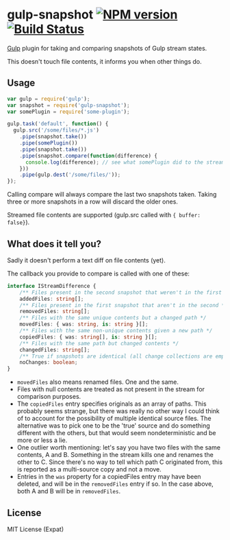 # gulp-snapshot [![NPM version][npm-image]][npm-url] [![Build Status][travis-image]][travis-url]
[Gulp](http://gulpjs.com/) plugin for taking and comparing snapshots of Gulp stream states. 

This doesn't touch file contents, it informs you when other things do.

## Usage

```javascript
var gulp = require('gulp');
var snapshot = require('gulp-snapshot');
var somePlugin = require('some-plugin');

gulp.task('default', function() {
  gulp.src('/some/files/*.js')
    .pipe(snapshot.take())
    .pipe(somePlugin())
    .pipe(snapshot.take())
    .pipe(snapshot.compare(function(difference) {
      console.log(difference); // see what somePlugin did to the stream
    }))
    .pipe(gulp.dest('/some/files/'));
});
```

Calling compare will always compare the last two snapshots taken. Taking three or more snapshots in a row will discard the older ones.

Streamed file contents are supported (gulp.src called with `{ buffer: false}`).

## What does it tell you?
Sadly it doesn't perform a text diff on file contents (yet).

The callback you provide to compare is called with one of these:

```typescript
interface IStreamDifference {
    /** Files present in the second snapshot that weren't in the first */
    addedFiles: string[];
    /** Files present in the first snapshot that aren't in the second */
    removedFiles: string[];
    /** Files with the same unique contents but a changed path */
    movedFiles: { was: string, is: string }[];
    /** Files with the same non-unique contents given a new path */
    copiedFiles: { was: string[], is: string }[];
    /** Files with the same path but changed contents */
    changedFiles: string[];
    /** True if snapshots are identical (all change collections are empty) */
    noChanges: boolean;
}
```

* `movedFiles` also means renamed files. One and the same.
* Files with null contents are treated as not present in the stream for comparison purposes.
* The `copiedFiles` entry specifies originals as an array of paths. This probably seems strange, but there was really no other way I could think of to account for the possibility of multiple identical source files. The alternative was to pick one to be the 'true' source and do something different with the others, but that would seem nondeterministic and be more or less a lie.
* One outlier worth mentioning: let's say you have two files with the same contents, A and B. Something in the stream kills one and renames the other to C. Since there's no way to tell which path C originated from, this is reported as a multi-source copy and not a move.
* Entries in the `was` property for a copiedFiles entry may have been deleted, and will be in the `removedFiles` entry if so. In the case above, both A and B will be in `removedFiles`.

## License
MIT License (Expat)

[npm-url]: https://npmjs.org/package/gulp-snapshot
[npm-image]: https://img.shields.io/npm/v/gulp-snapshot.svg?style=flat
[travis-url]: https://travis-ci.org/jwbay/gulp-snapshot
[travis-image]: https://travis-ci.org/jwbay/gulp-snapshot.svg?branch=master